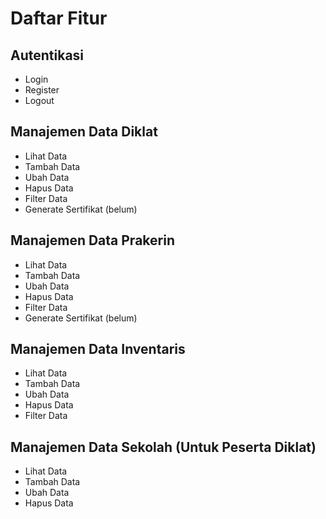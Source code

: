 # Daftar Fitur

## Autentikasi

-   Login
-   Register
-   Logout

## Manajemen Data Diklat

-   Lihat Data
-   Tambah Data
-   Ubah Data
-   Hapus Data
-   Filter Data
-   Generate Sertifikat (belum)

## Manajemen Data Prakerin

-   Lihat Data
-   Tambah Data
-   Ubah Data
-   Hapus Data
-   Filter Data
-   Generate Sertifikat (belum)

## Manajemen Data Inventaris

-   Lihat Data
-   Tambah Data
-   Ubah Data
-   Hapus Data
-   Filter Data

## Manajemen Data Sekolah (Untuk Peserta Diklat)

-   Lihat Data
-   Tambah Data
-   Ubah Data
-   Hapus Data
